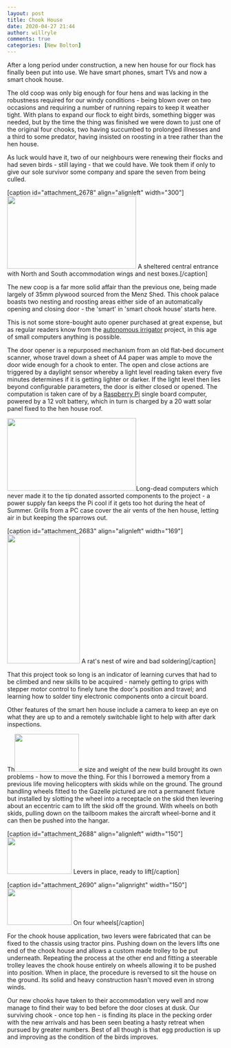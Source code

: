 ```yaml
---
layout: post
title: Chook House
date: 2020-04-27 21:44
author: willryle
comments: true
categories: [New Bolton]
---
```

After a long period under construction, a new hen house for our flock has finally been put into use. We have smart phones, smart TVs and now a smart chook house.

<!--more-->

The old coop was only big enough for four hens and was lacking in the robustness required for our windy conditions - being blown over on two occasions and requiring a number of running repairs to keep it weather tight. With plans to expand our flock to eight birds, something bigger was needed, but by the time the thing was finished we were down to just one of the original four chooks, two having succumbed to prolonged illnesses and a third to some predator, having insisted on roosting in a tree rather than the hen house.

As luck would have it, two of our neighbours were renewing their flocks and had seven birds - still laying - that we could have. We took them if only to give our sole survivor some company and spare the seven from being culled.

[caption id="attachment_2678" align="alignleft" width="300"]<a href="https://willryle.files.wordpress.com/2020/04/wp_20200416_11_00_22_pro.jpg"><img class="wp-image-2678 size-medium" src="https://willryle.files.wordpress.com/2020/04/wp_20200416_11_00_22_pro.jpg?w=300" alt="" width="300" height="169" /></a> A sheltered central entrance with North and South accommodation wings and nest boxes.[/caption]

The new coop is a far more solid affair than the previous one, being made largely of 35mm plywood sourced from the Menz Shed. This chook palace boasts two nesting and roosting areas either side of an automatically opening and closing door - the 'smart' in 'smart chook house' starts here.

This is not some store-bought auto opener purchased at great expense, but as regular readers know from the <a href="https://willryle.wordpress.com/category/irrigator/" target="_blank" rel="noopener">autonomous irrigator</a> project, in this age of small computers anything is possible.

The door opener is a repurposed mechanism from an old flat-bed document scanner, whose travel down a sheet of A4 paper was ample to move the door wide enough for a chook to enter. The open and close actions are triggered by a daylight sensor whereby a light level reading taken every five minutes determines if it is getting lighter or darker. If the light level then lies beyond configurable parameters, the door is either closed or opened. The computation is taken care of by a <a href="https://www.raspberrypi.org/" target="_blank" rel="noopener">Raspberry Pi</a> single board computer, powered by a 12 volt battery, which in turn is charged by a 20 watt solar panel fixed to the hen house roof.

<a href="https://willryle.files.wordpress.com/2020/04/wp_20200416_11_00_37_pro.jpg"><img class="alignleft size-medium wp-image-2681" src="https://willryle.files.wordpress.com/2020/04/wp_20200416_11_00_37_pro.jpg?w=300" alt="" width="300" height="169" /></a>Long-dead computers which never made it to the tip donated assorted components to the project - a power supply fan keeps the Pi cool if it gets too hot during the heat of Summer. Grills from a PC case cover the air vents of the hen house, letting air in but keeping the sparrows out.

[caption id="attachment_2683" align="alignleft" width="169"]<a href="https://willryle.files.wordpress.com/2020/04/wp_20200416_10_51_09_pro.jpg"><img class="wp-image-2683 size-medium" src="https://willryle.files.wordpress.com/2020/04/wp_20200416_10_51_09_pro.jpg?w=169" alt="" width="169" height="300" /></a> A rat's nest of wire and bad soldering[/caption]

That this project took so long is an indicator of learning curves that had to be climbed and new skills to be acquired - namely getting to grips with stepper motor control to finely tune the door's position and travel; and learning how to solder tiny electronic components onto a circuit board.

Other features of the smart hen house include a camera to keep an eye on what they are up to and a remotely switchable light to help with after dark inspections.

Th<a href="https://willryle.files.wordpress.com/2020/04/gazelle-groundhandling.jpg" target="_blank" rel="noopener"><img class="alignright wp-image-2685 size-thumbnail" src="https://willryle.files.wordpress.com/2020/04/gazelle-groundhandling.jpg?w=150" alt="" width="150" height="88" /></a>e size and weight of the new build brought its own problems - how to move the thing. For this I borrowed a memory from a previous life moving helicopters with skids while on the ground. The ground handling wheels fitted to the Gazelle pictured are not a permanent fixture but installed by slotting the wheel into a receptacle on the skid then levering about an eccentric cam to lift the skid off the ground. With wheels on both skids, pulling down on the tailboom makes the aircraft wheel-borne and it can then be pushed into the hangar.

[caption id="attachment_2688" align="alignleft" width="150"]<a href="https://willryle.files.wordpress.com/2020/04/wp_20190519_15_13_39_pro.jpg" target="_blank" rel="noopener"><img class="wp-image-2688 size-thumbnail" src="https://willryle.files.wordpress.com/2020/04/wp_20190519_15_13_39_pro.jpg?w=150" alt="" width="150" height="85" /></a> Levers in place, ready to lift[/caption]

[caption id="attachment_2690" align="alignright" width="150"]<a href="https://willryle.files.wordpress.com/2020/04/wp_20190519_16_37_58_pro.jpg" target="_blank" rel="noopener"><img class="wp-image-2690 size-thumbnail" src="https://willryle.files.wordpress.com/2020/04/wp_20190519_16_37_58_pro.jpg?w=150" alt="" width="150" height="85" /></a> On four wheels[/caption]

For the chook house application, two levers were fabricated that can be fixed to the chassis using tractor pins. Pushing down on the levers lifts one end of the chook house and allows a custom made trolley to be put underneath. Repeating the process at the other end and fitting a steerable trolley leaves the chook house entirely on wheels allowing it to be pushed into position. When in place, the procedure is reversed to sit the house on the ground. Its solid and heavy construction hasn't moved even in strong winds.

Our new chooks have taken to their accommodation very well and now manage to find their way to bed before the door closes at dusk. Our surviving chook - once top hen - is finding its place in the pecking order with the new arrivals and has been seen beating a hasty retreat when pursued by greater numbers. Best of all though is that egg production is up and improving as the condition of the birds improves.
